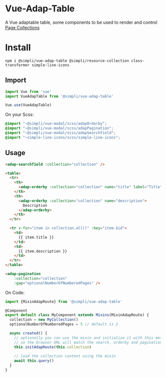 # Vue-Adap-Table

A Vue adaptable table, some components to be used to render and control [Page Collections](https://github.com/simplitech/resource-collection)

# Install
```
npm i @simpli/vue-adap-table @simpli/resource-collection class-transformer simple-line-icons
```

## Import
```typescript
import Vue from 'vue'
import VueAdapTable from '@simpli/vue-adap-table'

Vue.use(VueAdapTable)
```
On your Scss:
```scss
@import "~@simpli/vue-modal/scss/adapOrderby";
@import "~@simpli/vue-modal/scss/adapPagination";
@import "~@simpli/vue-modal/scss/adapSearchfield";
@import "~simple-line-icons/scss/simple-line-icons";
```

## Usage
```html
<adap-searchfield :collection="collection" />

<table>
  <tr>
    <th>
      <adap-orderby :collection="collection" name="title" label="Title" />
    </th>
    <th>
      <adap-orderby :collection="collection" name="description">
        Description
      </adap-orderby>
    </th>
  </tr>

  <tr v-for="item in collection.all()" :key="item.$id">
    <td>
      {{ item.title }}
    </td>
    <td>
      {{ item.description }}
    </td>
  </tr>
</table>

<adap-pagination
    :collection="collection"
    :gap="optionalNumberOfNumberedPages" />
```
On Code:
```typescript
import {MixinAdapRoute} from '@simpli/vue-adap-table'

@Component
export default class MyComponent extends Mixins(MixinAdapRoute) {
  collection = new MyCollection()
  optionalNumberOfNumberedPages = 5 // default is 2

  async created() {
    // optionally you can use the mixin and initialize it with this method
    // so the browser URL will match the search, orderby and pagination properties
    this.initAdapRoute(this.collection)
    
    // load the collection content using the mixin
    await this.query()
  }
}
```
